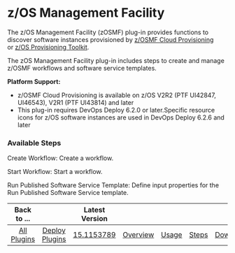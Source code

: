 
# z/OS Management Facility

The z/OS Management Facility (zOSMF) plug-in provides functions to discover software instances provisioned by [z/OSMF Cloud Provisioning](https://www.ibm.com/systems/z/os/zos/features/zosmf/) or [z/OS Provisioning Toolkit](https://developer.ibm.com/mainframe/products/zospt/).

The zOS Management Facility plug-in includes steps to create and manage z/OSMF workflows and software service templates.

**Platform Support:**

* z/OSMF Cloud Provisioning is available on z/OS V2R2 (PTF UI42847, UI46543), V2R1 (PTF UI43814) and later
* This plug-in requires DevOps Deploy 6.2.0 or later.Specific resource icons for z/OS software instances are used in DevOps Deploy 6.2.6 and later


### Available Steps

Create Workflow: Create a workflow.

Start Workflow: Start a workflow.

Run Published Software Service Template: Define input properties for the Run Published Software Service template.

|          Back to ...          ||         Latest Version         |||||
|:-----------------------------:|:------------------------------:| :---: | :---: | :---: | :----: |:-------------------------:|
| [All Plugins](../../index.md) | [Deploy Plugins](../README.md) |[15.1153789](https://raw.githubusercontent.com/UrbanCode/IBM-UCD-PLUGINS/main/files/zosmf/ucd-zosmf-15.1153789.zip)|[Overview](overview.md)|[Usage](usage.md)|[Steps](steps.md)|[Downloads](downloads.md)|

